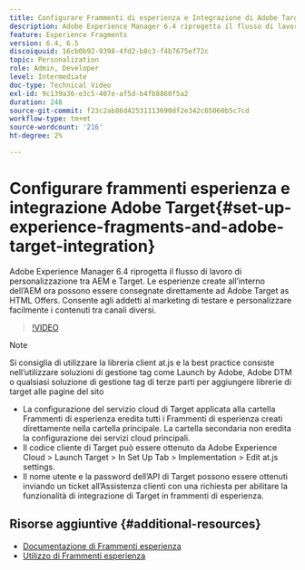 ```yaml
---
title: Configurare Frammenti di esperienza e Integrazione di Adobe Target nell’AEM
description: Adobe Experience Manager 6.4 riprogetta il flusso di lavoro di personalizzazione tra AEM e Target. Le esperienze create all’interno dell’AEM ora possono essere consegnate direttamente ad Adobe Target as HTML Offers. Consente agli addetti al marketing di testare e personalizzare facilmente i contenuti tra canali diversi.
feature: Experience Fragments
version: 6.4, 6.5
discoiquuid: 16cb0b92-9398-4fd2-b8c3-f4b7675ef72c
topic: Personalization
role: Admin, Developer
level: Intermediate
doc-type: Technical Video
exl-id: 9c139a36-e3c5-407e-af5d-b4fb8860f5a2
duration: 248
source-git-commit: f23c2ab86d42531113690df2e342c65060b5c7cd
workflow-type: tm+mt
source-wordcount: '216'
ht-degree: 2%

---
```


# Configurare frammenti esperienza e integrazione Adobe Target{#set-up-experience-fragments-and-adobe-target-integration}

Adobe Experience Manager 6.4 riprogetta il flusso di lavoro di personalizzazione tra AEM e Target. Le esperienze create all’interno dell’AEM ora possono essere consegnate direttamente ad Adobe Target as HTML Offers. Consente agli addetti al marketing di testare e personalizzare facilmente i contenuti tra canali diversi.

>[!VIDEO](https://video.tv.adobe.com/v/22380?quality=12&learn=on)

>[!NOTE]
>
>Si consiglia di utilizzare la libreria client at.js e la best practice consiste nell’utilizzare soluzioni di gestione tag come Launch by Adobe, Adobe DTM o qualsiasi soluzione di gestione tag di terze parti per aggiungere librerie di target alle pagine del sito

* La configurazione del servizio cloud di Target applicata alla cartella Frammenti di esperienza eredita tutti i Frammenti di esperienza creati direttamente nella cartella principale. La cartella secondaria non eredita la configurazione dei servizi cloud principali.
* Il codice cliente di Target può essere ottenuto da Adobe Experience Cloud > Launch Target > In Set Up Tab > Implementation > Edit at.js settings.
* Il nome utente e la password dell’API di Target possono essere ottenuti inviando un ticket all’Assistenza clienti con una richiesta per abilitare la funzionalità di integrazione di Target in frammenti di esperienza.

## Risorse aggiuntive {#additional-resources}

* [Documentazione di Frammenti esperienza](https://helpx.adobe.com/experience-manager/6-5/sites/authoring/using/experience-fragments.html)
* [Utilizzo di Frammenti esperienza](/help/sites/experience-fragments/experience-fragments-feature-video-use.md)
